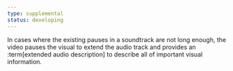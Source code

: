 ```yaml
---
type: supplemental
status: developing
---
```


In cases where the existing pauses in a soundtrack are not long enough, the video pauses the visual to extend the audio track and provides an :term[extended audio description] to describe all of important visual information.